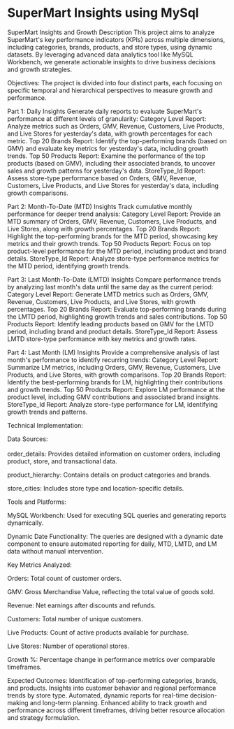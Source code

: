 # SuperMart Insights using MySql
SuperMart Insights and Growth
Description
This project aims to analyze SuperMart's key performance indicators (KPIs) across multiple dimensions, including categories, brands, products, and store types, using dynamic datasets. By leveraging advanced data analytics tool like MySQL Workbench, we generate actionable insights to drive business decisions and growth strategies.

Objectives:
The project is divided into four distinct parts, each focusing on specific temporal and hierarchical perspectives to measure growth and performance.

Part 1: Daily Insights
Generate daily reports to evaluate SuperMart's performance at different levels of granularity:
Category Level Report: Analyze metrics such as Orders, GMV, Revenue, Customers, Live Products, and Live Stores for yesterday's data, with growth percentages for each metric.
Top 20 Brands Report: Identify the top-performing brands (based on GMV) and evaluate key metrics for yesterday's data, including growth trends.
Top 50 Products Report: Examine the performance of the top products (based on GMV), including their associated brands, to uncover sales and growth patterns for yesterday's data.
StoreType_Id Report: Assess store-type performance based on Orders, GMV, Revenue, Customers, Live Products, and Live Stores for yesterday's data, including growth comparisons.

Part 2: Month-To-Date (MTD) Insights
Track cumulative monthly performance for deeper trend analysis:
Category Level Report: Provide an MTD summary of Orders, GMV, Revenue, Customers, Live Products, and Live Stores, along with growth percentages.
Top 20 Brands Report: Highlight the top-performing brands for the MTD period, showcasing key metrics and their growth trends.
Top 50 Products Report: Focus on top product-level performance for the MTD period, including product and brand details.
StoreType_Id Report: Analyze store-type performance metrics for the MTD period, identifying growth trends.

Part 3: Last Month-To-Date (LMTD) Insights 
Compare performance trends by analyzing last month's data until the same day as the current period:
Category Level Report: Generate LMTD metrics such as Orders, GMV, Revenue, Customers, Live Products, and Live Stores, with growth percentages.
Top 20 Brands Report: Evaluate top-performing brands during the LMTD period, highlighting growth trends and sales contributions.
Top 50 Products Report: Identify leading products based on GMV for the LMTD period, including brand and product details.
StoreType_Id Report: Assess LMTD store-type performance with key metrics and growth rates.

Part 4: Last Month (LM) Insights
Provide a comprehensive analysis of last month's performance to identify recurring trends:
Category Level Report: Summarize LM metrics, including Orders, GMV, Revenue, Customers, Live Products, and Live Stores, with growth comparisons.
Top 20 Brands Report: Identify the best-performing brands for LM, highlighting their contributions and growth trends.
Top 50 Products Report: Explore LM performance at the product level, including GMV contributions and associated brand insights.
StoreType_Id Report: Analyze store-type performance for LM, identifying growth trends and patterns.

Technical Implementation:

Data Sources:<br/>  
order_details: Provides detailed information on customer orders, including product, store, and transactional data.  

product_hierarchy: Contains details on product categories and brands.  

store_cities: Includes store type and location-specific details.

Tools and Platforms:

MySQL Workbench: Used for executing SQL queries and generating reports dynamically.

Dynamic Date Functionality:
The queries are designed with a dynamic date component to ensure automated reporting for daily, MTD, LMTD, and LM data without manual intervention.

Key Metrics Analyzed:

Orders: Total count of customer orders.

GMV: Gross Merchandise Value, reflecting the total value of goods sold.

Revenue: Net earnings after discounts and refunds.

Customers: Total number of unique customers.

Live Products: Count of active products available for purchase.

Live Stores: Number of operational stores.

Growth %: Percentage change in performance metrics over comparable timeframes.

Expected Outcomes:
Identification of top-performing categories, brands, and products.
Insights into customer behavior and regional performance trends by store type.
Automated, dynamic reports for real-time decision-making and long-term planning.
Enhanced ability to track growth and performance across different timeframes, driving better resource allocation and strategy formulation.

